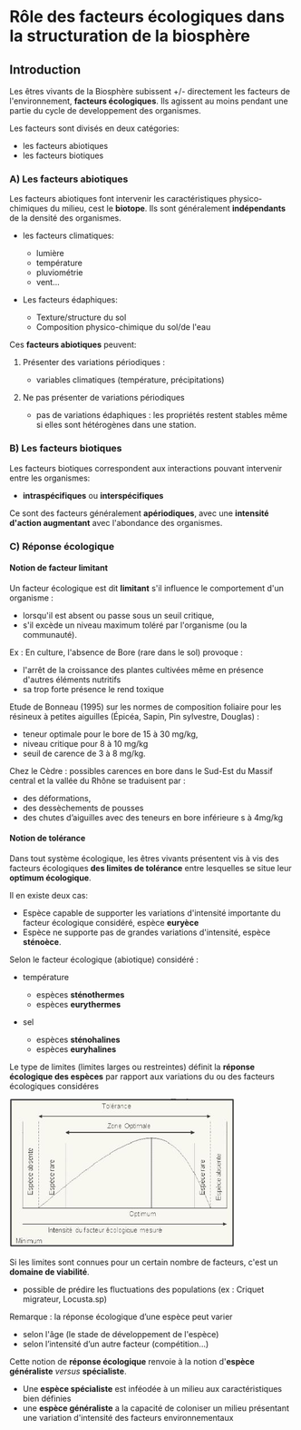# Rôle des facteurs écologiques  dans la structuration de la  biosphère

## Introduction

Les êtres vivants de la Biosphère subissent +/- directement les facteurs de l'environnement, **facteurs écologiques**. Ils agissent au moins pendant une partie du cycle de developpement des organismes.

Les facteurs sont divisés en deux catégories:

* les facteurs abiotiques
* les facteurs biotiques

### A) Les facteurs abiotiques

Les facteurs abiotiques font intervenir les caractéristiques physico-chimiques du milieu, cest le **biotope**. Ils sont généralement **indépendants** de la densité des organismes.

* les facteurs climatiques:
	* lumière
    * température
    * pluviométrie
    * vent...
    
* Les facteurs édaphiques:
	* Texture/structure du sol
    * Composition physico-chimique du sol/de l'eau
    
Ces **facteurs abiotiques** peuvent:

1) Présenter des variations périodiques :
	* variables climatiques (température, précipitations)
    
2) Ne pas présenter de variations périodiques
	* pas de variations édaphiques : les propriétés restent stables même si elles sont hétérogènes dans une station.
    
### B) Les facteurs biotiques    

Les facteurs biotiques correspondent aux interactions pouvant intervenir entre les organismes:

* **intraspécifiques** ou **interspécifiques**

Ce sont des facteurs généralement **apériodiques**, avec une **intensité d'action augmentant** avec l'abondance des organismes.

### C) Réponse écologique

#### Notion de facteur limitant

Un facteur écologique est dit **limitant** s'il influence le comportement d'un organisme :

* lorsqu'il  est  absent  ou  passe  sous  un  seuil critique, 
* s'il  excède  un  niveau  maximum toléré  par l'organisme (ou la communauté).

Ex  :   En  culture,   l'absence  de Bore (rare  dans  le  sol) provoque :

* l'arrêt de la croissance des plantes cultivées même en présence d'autres éléments nutritifs
* sa trop forte présence le rend toxique

Etude de Bonneau (1995) sur les normes de composition foliaire pour les résineux à petites aiguilles (Épicéa, Sapin, Pin sylvestre, Douglas) :

* teneur optimale pour le bore de 15 à 30 mg/kg,
* niveau critique pour 8 à 10 mg/kg
* seuil de carence de 3 à 8 mg/kg. 

Chez le Cèdre : possibles carences en bore dans le Sud-Est du Massif central et la vallée du Rhône se traduisent par :

* des déformations,
* des dessèchements de pousses
* des  chutes  d’aiguilles  avec  des  teneurs  en  bore  inférieure s  à  4mg/kg

#### Notion de tolérance

Dans  tout  système  écologique,  les  êtres  vivants  présentent vis à vis des facteurs écologiques **des limites de tolérance** entre lesquelles se situe leur **optimum écologique**.

Il en existe deux cas:

* Espèce  capable  de  supporter  les  variations  d'intensité importante du facteur écologique considéré, espèce **euryèce**
* Espèce ne supporte pas de grandes variations d'intensité, espèce **sténoèce**.

Selon le facteur écologique (abiotique) considéré :

* température 
	* espèces **sténothermes**
	* espèces **eurythermes**
    
* sel
	* espèces **sténohalines**
    * espèces **euryhalines**

Le type de limites (limites larges ou restreintes) définit la **réponse écologique des espèces** par rapport aux variations du ou des facteurs écologiques considéres 

![Intensité ou facteur écologique mesuré](Images/ecologieespece.JPG)

Si les limites sont connues pour un certain nombre de facteurs, c'est un **domaine de viabilité**.

* possible de prédire les fluctuations des populations (ex : Criquet migrateur, Locusta.sp)

Remarque : la réponse écologique d’une espèce peut varier

* selon l'âge (le stade de développement de l'espèce)
* selon l’intensité d’un autre facteur (compétition...)

Cette  notion  de **réponse  écologique** renvoie  à  la  notion d'**espèce généraliste** *versus* **spécialiste**.

* Une **espèce spécialiste** est inféodée à un milieu aux caractéristiques bien définies
* une **espèce généraliste** a la capacité de coloniser un milieu présentant une variation d'intensité des facteurs environnementaux

